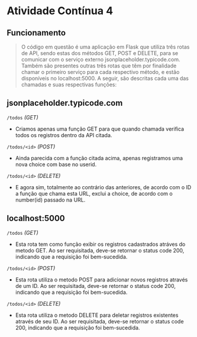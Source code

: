 # Atividade Contínua 4

## Funcionamento
>O código em questão é uma aplicação em Flask que utiliza três rotas de API, sendo estas dos métodos GET, POST e DELETE, para se comunicar com o serviço externo jsonplaceholder.typicode.com. Também são presentes outras três rotas que têm por finalidade chamar o primeiro serviço para cada respectivo método, e estão disponíveis no localhost:5000. A seguir, são descritas cada uma das chamadas e suas respectivas funções:

## jsonplaceholder.typicode.com
`/todos` *(GET)*
- Criamos apenas uma função GET para que quando chamada verifica todos os registros dentro da API citada.

`/todos/<id>` *(POST)*
- Ainda parecida com a função citada acima, apenas registramos uma nova choice com base no userid.

`/todos/<id>` *(DELETE)*
- E agora sim, totalmente ao contrário das anteriores, de acordo com o ID a função que chama esta URL, exclui a choice, de acordo com o number(id) passado na URL.

## localhost:5000
`/todos` *(GET)*
- Esta rota tem como função exibir os registros cadastrados atráves do metodo GET. Ao ser requisitada, deve-se retornar o status code 200, indicando que a requisição foi bem-sucedida. 

`/todos/<id>` *(POST)*
- Esta rota utiliza o metodo POST para adicionar novos registros através de um ID. Ao ser requisitada, deve-se retornar o status code 200, indicando que a requisição foi bem-sucedida.

`/todos/<id>` *(DELETE)*
- Esta rota utiliza o metodo DELETE para deletar registros existentes através de seu ID. Ao ser requisitada, deve-se retornar o status code 200, indicando que a requisição foi bem-sucedida.

